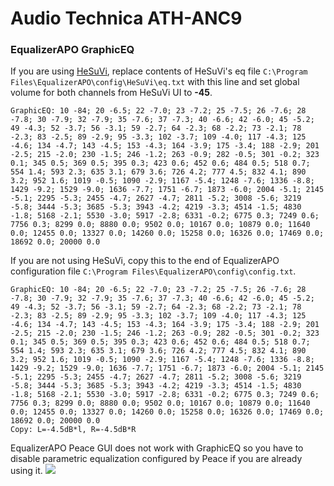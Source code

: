 # Audio Technica ATH-ANC9
### EqualizerAPO GraphicEQ
If you are using [HeSuVi](https://sourceforge.net/projects/hesuvi/), replace contents of HeSuVi's eq file `C:\Program Files\EqualizerAPO\config\HeSuVi\eq.txt` with this line and set global volume for both channels from HeSuVi UI to **-45**.
```
GraphicEQ: 10 -84; 20 -6.5; 22 -7.0; 23 -7.2; 25 -7.5; 26 -7.6; 28 -7.8; 30 -7.9; 32 -7.9; 35 -7.6; 37 -7.3; 40 -6.6; 42 -6.0; 45 -5.2; 49 -4.3; 52 -3.7; 56 -3.1; 59 -2.7; 64 -2.3; 68 -2.2; 73 -2.1; 78 -2.3; 83 -2.5; 89 -2.9; 95 -3.3; 102 -3.7; 109 -4.0; 117 -4.3; 125 -4.6; 134 -4.7; 143 -4.5; 153 -4.3; 164 -3.9; 175 -3.4; 188 -2.9; 201 -2.5; 215 -2.0; 230 -1.5; 246 -1.2; 263 -0.9; 282 -0.5; 301 -0.2; 323 0.1; 345 0.5; 369 0.5; 395 0.3; 423 0.6; 452 0.6; 484 0.5; 518 0.7; 554 1.4; 593 2.3; 635 3.1; 679 3.6; 726 4.2; 777 4.5; 832 4.1; 890 3.2; 952 1.6; 1019 -0.5; 1090 -2.9; 1167 -5.4; 1248 -7.6; 1336 -8.8; 1429 -9.2; 1529 -9.0; 1636 -7.7; 1751 -6.7; 1873 -6.0; 2004 -5.1; 2145 -5.1; 2295 -5.3; 2455 -4.7; 2627 -4.7; 2811 -5.2; 3008 -5.6; 3219 -5.8; 3444 -5.3; 3685 -5.3; 3943 -4.2; 4219 -3.3; 4514 -1.5; 4830 -1.8; 5168 -2.1; 5530 -3.0; 5917 -2.8; 6331 -0.2; 6775 0.3; 7249 0.6; 7756 0.3; 8299 0.0; 8880 0.0; 9502 0.0; 10167 0.0; 10879 0.0; 11640 0.0; 12455 0.0; 13327 0.0; 14260 0.0; 15258 0.0; 16326 0.0; 17469 0.0; 18692 0.0; 20000 0.0
```
If you are not using HeSuVi, copy this to the end of EqualizerAPO configuration file `C:\Program Files\EqualizerAPO\config\config.txt`.
```
GraphicEQ: 10 -84; 20 -6.5; 22 -7.0; 23 -7.2; 25 -7.5; 26 -7.6; 28 -7.8; 30 -7.9; 32 -7.9; 35 -7.6; 37 -7.3; 40 -6.6; 42 -6.0; 45 -5.2; 49 -4.3; 52 -3.7; 56 -3.1; 59 -2.7; 64 -2.3; 68 -2.2; 73 -2.1; 78 -2.3; 83 -2.5; 89 -2.9; 95 -3.3; 102 -3.7; 109 -4.0; 117 -4.3; 125 -4.6; 134 -4.7; 143 -4.5; 153 -4.3; 164 -3.9; 175 -3.4; 188 -2.9; 201 -2.5; 215 -2.0; 230 -1.5; 246 -1.2; 263 -0.9; 282 -0.5; 301 -0.2; 323 0.1; 345 0.5; 369 0.5; 395 0.3; 423 0.6; 452 0.6; 484 0.5; 518 0.7; 554 1.4; 593 2.3; 635 3.1; 679 3.6; 726 4.2; 777 4.5; 832 4.1; 890 3.2; 952 1.6; 1019 -0.5; 1090 -2.9; 1167 -5.4; 1248 -7.6; 1336 -8.8; 1429 -9.2; 1529 -9.0; 1636 -7.7; 1751 -6.7; 1873 -6.0; 2004 -5.1; 2145 -5.1; 2295 -5.3; 2455 -4.7; 2627 -4.7; 2811 -5.2; 3008 -5.6; 3219 -5.8; 3444 -5.3; 3685 -5.3; 3943 -4.2; 4219 -3.3; 4514 -1.5; 4830 -1.8; 5168 -2.1; 5530 -3.0; 5917 -2.8; 6331 -0.2; 6775 0.3; 7249 0.6; 7756 0.3; 8299 0.0; 8880 0.0; 9502 0.0; 10167 0.0; 10879 0.0; 11640 0.0; 12455 0.0; 13327 0.0; 14260 0.0; 15258 0.0; 16326 0.0; 17469 0.0; 18692 0.0; 20000 0.0
Copy: L=-4.5dB*l, R=-4.5dB*R
```
EqualizerAPO Peace GUI does not work with GraphicEQ so you have to disable parametric equalization configured by Peace if you are already using it.
![](https://raw.githubusercontent.com/jaakkopasanen/AutoEq/master/results/Innerfidelity%202017/innerfidelity/onear/Audio%20Technica%20ATH-ANC9/Audio%20Technica%20ATH-ANC9.png)

